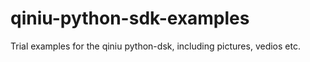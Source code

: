 # qiniu-python-sdk-examples
Trial examples for the qiniu python-dsk, including pictures, vedios etc.

